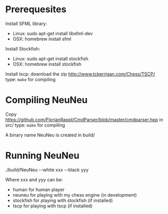 # Prerequesites

Install SFML library:

* Linux: sudo apt-get install libsfml-dev
* OSX: homebrew install sfml

Install Stockfish:

* Linux: sudo apt-get install stockfish
* OSX: homebrew install stockfish

Install tscp:
download the zip http://www.tckerrigan.com/Chess/TSCP/
type: `make` for compiling

# Compiling NeuNeu

Copy https://github.com/FlorianRappl/CmdParser/blob/master/cmdparser.hpp in src/
type: `make` for compiling

A binary name NeuNeu is created in build/

# Running NeuNeu

./build/NeuNeu --white xxx --black yyy

Where xxx and yyy can be:

* human for human player
* neuneu for playing with my chess engine (in development)
* stockfish for playing with stockfish (if installed)
* tscp for playing with tscp (if installed)

